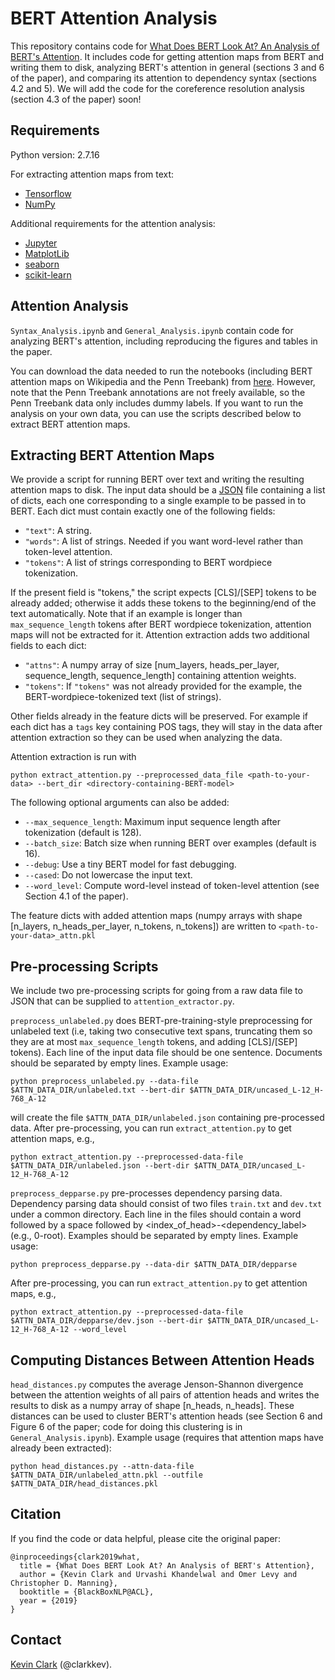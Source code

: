 # BERT Attention Analysis

This repository contains code for [What Does BERT Look At? An Analysis of BERT's Attention](https://arxiv.org/abs/1906.04341).
It includes code for getting attention maps from BERT and writing them to disk, analyzing BERT's attention in general (sections 3 and 6 of the paper), and comparing its attention to dependency syntax (sections 4.2 and 5).
We will add the code for the coreference resolution analysis (section 4.3 of the paper) soon!

## Requirements

Python version: 2.7.16

For extracting attention maps from text:
* [Tensorflow](https://www.tensorflow.org/)
* [NumPy](http://www.numpy.org/)

Additional requirements for the attention analysis:
* [Jupyter](https://jupyter.org/https://jupyter.org/)
* [MatplotLib](https://matplotlib.org/)
* [seaborn](https://seaborn.pydata.org/index.html)
* [scikit-learn](https://scikit-learn.org/)

## Attention Analysis
`Syntax_Analysis.ipynb` and `General_Analysis.ipynb`
contain code for analyzing BERT's attention, including reproducing the figures and tables in the paper.

You can download the data needed to run the notebooks (including BERT attention maps on Wikipedia
and the Penn Treebank) from [here](https://drive.google.com/open?id=1DEIBQIl0Q0az5ZuLoy4_lYabIfLSKBg-). However, note that the Penn Treebank annotations are not
freely available, so the Penn Treebank data only includes dummy labels.
If you want to run the analysis on your own data, you can use the scripts described below to extract BERT attention maps.

## Extracting BERT Attention Maps
We provide a script for running BERT over text and writing the resulting
attention maps to disk.
The input data should be a [JSON](https://www.json.org/) file containing a
list of dicts, each one corresponding to a single example to be passed in
to BERT. Each dict must contain exactly one of the following fields:
* `"text"`: A string.
* `"words"`: A list of strings. Needed if you want word-level rather than
token-level attention.
* `"tokens"`: A list of strings corresponding to BERT wordpiece tokenization.

If the present field is "tokens," the script expects [CLS]/[SEP] tokens
to be already added; otherwise it adds these tokens to the
beginning/end of the text automatically.
Note that if an example is longer than `max_sequence_length` tokens
after BERT wordpiece tokenization, attention maps will not be extracted for it.
Attention extraction adds two additional fields to each dict:
* `"attns"`: A numpy array of size [num_layers, heads_per_layer, sequence_length,
sequence_length] containing attention weights.
* `"tokens"`: If `"tokens"` was not already provided for the example, the
BERT-wordpiece-tokenized text (list of strings).

Other fields already in the feature dicts will be preserved. For example
if each dict has a `tags` key containing POS tags, they will stay
in the data after attention extraction so they can be used when
analyzing the data.

Attention extraction is run with
```
python extract_attention.py --preprocessed_data_file <path-to-your-data> --bert_dir <directory-containing-BERT-model>
```
The following optional arguments can also be added:
* `--max_sequence_length`: Maximum input sequence length after tokenization (default is 128).
* `--batch_size`: Batch size when running BERT over examples (default is 16).
* `--debug`: Use a tiny BERT model for fast debugging.
* `--cased`: Do not lowercase the input text.
* `--word_level`: Compute word-level instead of token-level attention (see Section 4.1 of the paper).

The feature dicts with added attention maps (numpy arrays with shape [n_layers, n_heads_per_layer, n_tokens, n_tokens]) are written to `<path-to-your-data>_attn.pkl`


## Pre-processing Scripts
We include two pre-processing scripts for going from a raw data file to
JSON that can be supplied to ``attention_extractor.py``.

`preprocess_unlabeled.py` does BERT-pre-training-style preprocessing for unlabeled text
(i.e, taking two consecutive text spans, truncating them so they are at most
`max_sequence_length` tokens, and adding [CLS]/[SEP] tokens).
Each line of the input data file
should be one sentence. Documents should be separated by empty lines.
Example usage:
```
python preprocess_unlabeled.py --data-file $ATTN_DATA_DIR/unlabeled.txt --bert-dir $ATTN_DATA_DIR/uncased_L-12_H-768_A-12
```
will create the file `$ATTN_DATA_DIR/unlabeled.json` containing pre-processed data.
After pre-processing, you can run `extract_attention.py` to get attention maps, e.g.,
```
python extract_attention.py --preprocessed-data-file $ATTN_DATA_DIR/unlabeled.json --bert-dir $ATTN_DATA_DIR/uncased_L-12_H-768_A-12
```


`preprocess_depparse.py` pre-processes dependency parsing data.
Dependency parsing data should consist of two files `train.txt` and `dev.txt` under a common directory.
Each line in the files should contain a word followed by a space followed by <index_of_head>-<dependency_label>
(e.g., 0-root). Examples should be separated by empty lines. Example usage:
```
python preprocess_depparse.py --data-dir $ATTN_DATA_DIR/depparse
```

After pre-processing, you can run `extract_attention.py` to get attention maps, e.g.,
```
python extract_attention.py --preprocessed-data-file $ATTN_DATA_DIR/depparse/dev.json --bert-dir $ATTN_DATA_DIR/uncased_L-12_H-768_A-12 --word_level
```
## Computing Distances Between Attention Heads
`head_distances.py` computes the average Jenson-Shannon divergence between the attention weights of all pairs of attention heads and writes the results to disk as a numpy array of shape [n_heads, n_heads]. These distances can be used to cluster BERT's attention heads (see Section 6 and Figure 6 of the paper; code for doing this clustering is in `General_Analysis.ipynb`). Example usage (requires that attention maps have already been extracted):
```
python head_distances.py --attn-data-file $ATTN_DATA_DIR/unlabeled_attn.pkl --outfile $ATTN_DATA_DIR/head_distances.pkl
```

## Citation
If you find the code or data helpful, please cite the original paper:

```
@inproceedings{clark2019what,
  title = {What Does BERT Look At? An Analysis of BERT's Attention},
  author = {Kevin Clark and Urvashi Khandelwal and Omer Levy and Christopher D. Manning},
  booktitle = {BlackBoxNLP@ACL},
  year = {2019}
}
```

## Contact
[Kevin Clark](https://cs.stanford.edu/~kevclark/) (@clarkkev).
